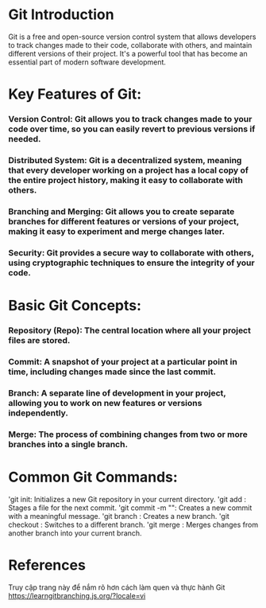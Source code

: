 # Git Introduction

Git is a free and open-source version control system that allows developers to track changes made to their code, 
collaborate with others, and maintain different versions of their project. 
It's a powerful tool that has become an essential part of modern software development.

# Key Features of Git:

### Version Control: Git allows you to track changes made to your code over time, so you can easily revert to previous versions if needed.
### Distributed System: Git is a decentralized system, meaning that every developer working on a project has a local copy of the entire project history, making it easy to collaborate with others.
### Branching and Merging: Git allows you to create separate branches for different features or versions of your project, making it easy to experiment and merge changes later.
### Security: Git provides a secure way to collaborate with others, using cryptographic techniques to ensure the integrity of your code.

# Basic Git Concepts:

### Repository (Repo): The central location where all your project files are stored.
### Commit: A snapshot of your project at a particular point in time, including changes made since the last commit.
### Branch: A separate line of development in your project, allowing you to work on new features or versions independently.
### Merge: The process of combining changes from two or more branches into a single branch.

# Common Git Commands:

'git init: Initializes a new Git repository in your current directory.
'git add <file>: Stages a file for the next commit.
'git commit -m "<message>": Creates a new commit with a meaningful message.
'git branch <branch-name>: Creates a new branch.
'git checkout <branch-name>: Switches to a different branch.
'git merge <branch-name>: Merges changes from another branch into your current branch.

# References

Truy cập trang này để nắm rõ hơn cách làm quen và thực hành Git
https://learngitbranching.js.org/?locale=vi
